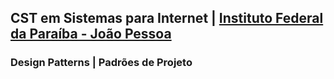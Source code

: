 ## CST em Sistemas para Internet | [Instituto Federal da Paraíba - João Pessoa](https://www.ifpb.edu.br/joaopessoa)

### Design Patterns | Padrões de Projeto
